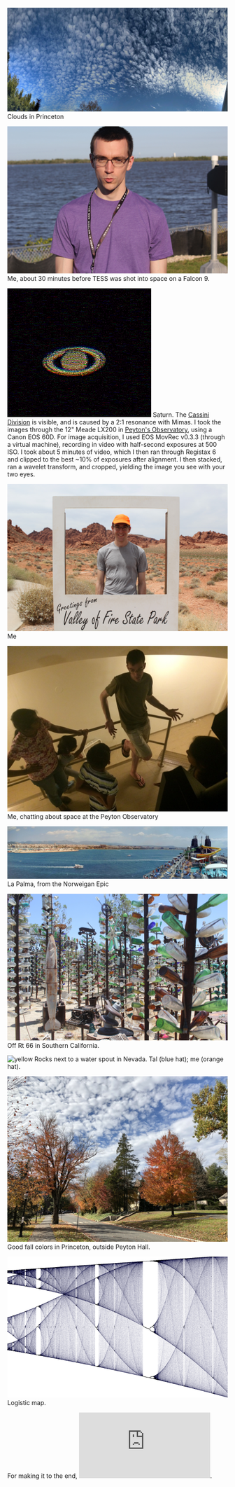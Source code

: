 ![clouds](/images/clouds.jpg)
Clouds in Princeton

![tesslaunch](/images/tesslaunch.jpg)
Me, about 30 minutes before TESS was shot into space on a Falcon
9.

![clouds](/images/saturn_ISO500_halfsec_0_heavy_wavelet_rings_5_crop.png)
Saturn. The [Cassini
Division](https://en.wikipedia.org/wiki/Rings_of_Saturn#Cassini_Division) is
visible, and is caused by a 2:1 resonance with Mimas.  I took the images
through the 12" Meade LX200 in [Peyton's
Observatory](http://www.astro.princeton.edu/observatory/index.php), using a
Canon EOS 60D. For image acquisition, I used EOS MovRec v0.3.3 (through a
virtual machine), recording in video with half-second exposures at 500 ISO. I
took about 5 minutes of video, which I then ran through Registax 6 and clipped
to the best ~10% of exposures after alignment. I then stacked, ran a wavelet
transform, and cropped, yielding the image you see with your two eyes.

![cheesin](/images/cheesin.jpg)
Me

![outreach](/images/outreach.jpg)
Me, chatting about space at the Peyton Observatory

![cruise](/images/cruise.jpg)
La Palma, from the Norweigan Epic

![rocketglass](/images/rocketglass.jpg)
Off Rt 66 in Southern California.

![yellow](/images/yellow.jpg)
Rocks next to a water spout in Nevada. Tal (blue hat); me (orange hat).

![fallcolors](/images/fallcolors.jpg)
Good fall colors in Princeton, outside Peyton Hall.

![logistic](/images/logistic.png)
Logistic map.

For making it to the end, ![some wisdom](http://lgbouma.com/txt/wisdom.txt).

